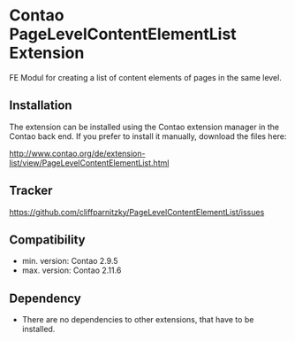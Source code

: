 Contao PageLevelContentElementList Extension
============================================

FE Modul for creating a list of content elements of pages in the same level.


Installation
------------

The extension can be installed using the Contao extension manager in the Contao
back end. If you prefer to install it manually, download the files here:

http://www.contao.org/de/extension-list/view/PageLevelContentElementList.html


Tracker
-------

https://github.com/cliffparnitzky/PageLevelContentElementList/issues


Compatibility
-------------

- min. version: Contao 2.9.5
- max. version: Contao 2.11.6


Dependency
----------

- There are no dependencies to other extensions, that have to be installed.